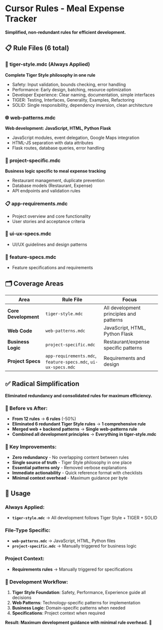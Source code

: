 # Cursor Rules - Meal Expense Tracker

**Simplified, non-redundant rules for efficient development.**

## 📋 Rule Files (6 total)

### 🎯 **tiger-style.mdc** (Always Applied)

**Complete Tiger Style philosophy in one rule**

- Safety: Input validation, bounds checking, error handling
- Performance: Early design, batching, resource optimization
- Developer Experience: Clear naming, documentation, simple interfaces
- TIGER: Testing, Interfaces, Generality, Examples, Refactoring
- SOLID: Single responsibility, dependency inversion, clean architecture

### 🌐 **web-patterns.mdc**

**Web development: JavaScript, HTML, Python Flask**

- JavaScript modules, event delegation, Google Maps integration
- HTML-JS separation with data attributes
- Flask routes, database queries, error handling

### 🏪 **project-specific.mdc**

**Business logic specific to meal expense tracking**

- Restaurant management, duplicate prevention
- Database models (Restaurant, Expense)
- API endpoints and validation rules

### 📋 **app-requirements.mdc**

- Project overview and core functionality
- User stories and acceptance criteria

### 🎨 **ui-ux-specs.mdc**

- UI/UX guidelines and design patterns

### 📝 **feature-specs.mdc**

- Feature specifications and requirements

## 🗂️ Coverage Areas

| Area                 | Rule File                                                      | Focus                                   |
| -------------------- | -------------------------------------------------------------- | --------------------------------------- |
| **Core Development** | `tiger-style.mdc`                                              | All development principles and patterns |
| **Web Code**         | `web-patterns.mdc`                                             | JavaScript, HTML, Python Flask          |
| **Business Logic**   | `project-specific.mdc`                                         | Restaurant/expense specific patterns    |
| **Project Specs**    | `app-requirements.mdc`, `feature-specs.mdc`, `ui-ux-specs.mdc` | Requirements and design                 |

## ✅ Radical Simplification

**Eliminated redundancy and consolidated rules for maximum efficiency.**

### 📏 Before vs After:

- **From 12 rules** → **6 rules** (-50%)
- **Eliminated 6 redundant Tiger Style rules** → **1 comprehensive rule**
- **Merged web + backend patterns** → **Single web-patterns rule**
- **Combined all development principles** → **Everything in tiger-style.mdc**

### 🎯 Key Improvements:

- **Zero redundancy** - No overlapping content between rules
- **Single source of truth** - Tiger Style philosophy in one place
- **Essential patterns only** - Removed verbose explanations
- **Immediate actionability** - Quick reference format with checklists
- **Minimal context overhead** - Maximum guidance per byte

## 🚀 Usage

### Always Applied:

- **`tiger-style.mdc`** → All development follows Tiger Style + TIGER + SOLID

### File-Type Specific:

- **`web-patterns.mdc`** → JavaScript, HTML, Python files
- **`project-specific.mdc`** → Manually triggered for business logic

### Project Context:

- **Requirements rules** → Manually triggered for specifications

### 🎯 Development Workflow:

1. **Tiger Style Foundation**: Safety, Performance, Experience guide all decisions
2. **Web Patterns**: Technology-specific patterns for implementation
3. **Business Logic**: Domain-specific patterns when needed
4. **Specifications**: Project context when required

**Result: Maximum development guidance with minimal rule overhead.** 🚀

